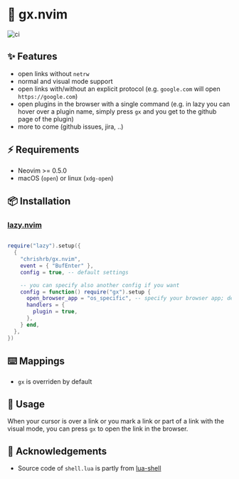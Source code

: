# 🔗 gx.nvim

![ci](https://github.com/chrishrb/gx.nvim/actions/workflows/ci.yml/badge.svg)

## ✨ Features

* open links without `netrw`
* normal and visual mode support
* open links with/without an explicit protocol (e.g. `google.com` will open `https://google.com`)
* open plugins in the browser with a single command (e.g. in lazy you can hover over a plugin name, simply press `gx` and you get to the github page of the plugin)
* more to come (github issues, jira, ..)

## ⚡️ Requirements

* Neovim >= 0.5.0
* macOS (`open`) or linux (`xdg-open`)

## 📦 Installation 

### [lazy.nvim](https://github.com/folke/lazy.nvim)

```lua

require("lazy").setup({
  {
    "chrishrb/gx.nvim",
    event = { "BufEnter" },
    config = true, -- default settings

    -- you can specify also another config if you want
    config = function() require("gx").setup {
      open_browser_app = "os_specific", -- specify your browser app; default for macos is "open" and for linux "xdg-open"
      handlers = {
        plugin = true,
      },
    } end,
  },
})
```

## ⌨️ Mappings

* `gx` is overriden by default

## 🚀 Usage

When your cursor is over a link or you mark a link or part of a link with the visual mode, you can press `gx` to open the link in the browser.

## 📄 Acknowledgements

* Source code of `shell.lua` is partly from [lua-shell](https://github.com/ncopa/lua-shell)
